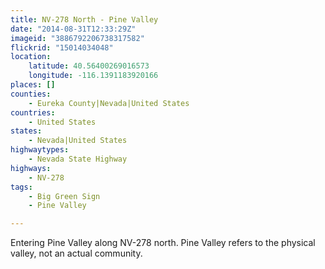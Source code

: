 ```yaml
---
title: NV-278 North - Pine Valley
date: "2014-08-31T12:33:29Z"
imageid: "3886792206738317582"
flickrid: "15014034048"
location:
    latitude: 40.56400269016573
    longitude: -116.1391183920166
places: []
counties:
    - Eureka County|Nevada|United States
countries:
    - United States
states:
    - Nevada|United States
highwaytypes:
    - Nevada State Highway
highways:
    - NV-278
tags:
    - Big Green Sign
    - Pine Valley

---
```

Entering Pine Valley along NV-278 north.  Pine Valley refers to the physical valley, not an actual community.